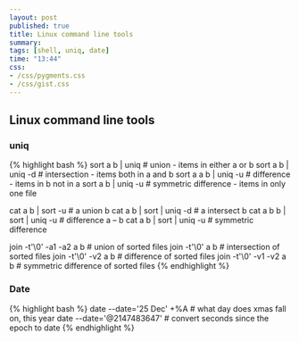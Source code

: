 ```yaml
---
layout: post
published: true
title: Linux command line tools
summary:
tags: [shell, uniq, date]
time: "13:44"
css:
- /css/pygments.css
- /css/gist.css
---
```


## Linux command line tools


### uniq

{% highlight bash %}
sort a b | uniq             # union - items in either a or b
sort a b | uniq -d          # intersection - items both in a and b
sort a a b | uniq -u        # difference - items in b not in a
sort a b | uniq -u          # symmetric difference - items in only one file

cat a b | sort -u           # a union b
cat a b | sort | uniq -d    # a intersect b
cat a b b | sort | uniq -u  # difference a – b
cat a b | sort | uniq -u    # symmetric difference

join -t'\0' -a1 -a2 a b     # union of sorted files
join -t'\0' a b             # intersection of sorted files
join -t'\0' -v2 a b         # difference of sorted files
join -t'\0' -v1 -v2 a b     # symmetric difference of sorted files
{% endhighlight %}


### Date

{% highlight bash %}
date --date='25 Dec' +%A    # what day does xmas fall on, this year
date --date='@2147483647'   # convert seconds since the epoch to date
{% endhighlight %}


